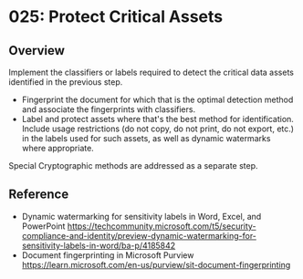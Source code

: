 # 025: Protect Critical Assets

## Overview

Implement the classifiers or labels required to detect the critical data assets identified in the previous step. 
* Fingerprint the document for which that is the optimal detection method and associate the fingerprints with classifiers.  
* Label and protect assets where that's the best method for identification. Include usage restrictions (do not copy, do not print, do not export, etc.) in the labels used for such assets, as well as dynamic watermarks where appropriate. 

Special Cryptographic methods are addressed as a separate step.


## Reference

* Dynamic watermarking for sensitivity labels in Word, Excel, and PowerPoint https://techcommunity.microsoft.com/t5/security-compliance-and-identity/preview-dynamic-watermarking-for-sensitivity-labels-in-word/ba-p/4185842
* Document fingerprinting in Microsoft Purview https://learn.microsoft.com/en-us/purview/sit-document-fingerprinting

